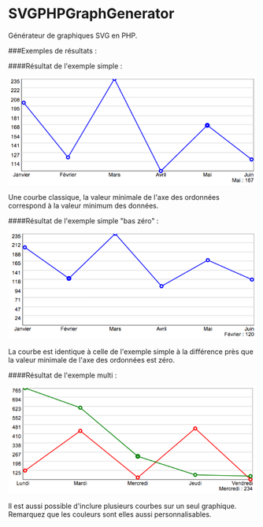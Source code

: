SVGPHPGraphGenerator
====================

Générateur de graphiques SVG en PHP.

###Exemples de résultats :

####Résultat de l'exemple simple :

![alt t](https://github.com/MaxyFR/SVGPHPGraphGenerator/blob/master/screens/exempleSimple.png?raw=true)

Une courbe classique, la valeur minimale de l'axe des ordonnées correspond à la valeur minimum des données.

####Résultat de l'exemple simple "bas zéro" :

![alt t](https://github.com/MaxyFR/SVGPHPGraphGenerator/blob/master/screens/exempleSimpleBasZero.png?raw=true)

La courbe est identique à celle de l'exemple simple à la différence près que la valeur minimale de l'axe des ordonnées est zéro.

####Résultat de l'exemple multi :

![alt t](https://github.com/MaxyFR/SVGPHPGraphGenerator/blob/master/screens/exempleMulti.png?raw=true)

Il est aussi possible d'inclure plusieurs courbes sur un seul graphique. Remarquez que les couleurs sont elles aussi personnalisables.
